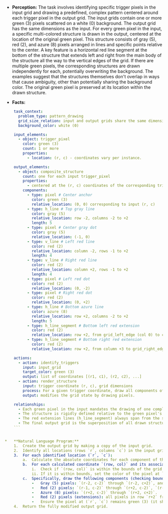 *   **Perception:**
    The task involves identifying specific trigger pixels in the input grid and drawing a predefined, complex pattern centered around each trigger pixel in the output grid. The input grids contain one or more green (3) pixels scattered on a white (0) background. The output grid has the same dimensions as the input. For every green pixel in the input, a specific multi-colored structure is drawn in the output, centered at the location of the original green pixel. This structure consists of gray (5), red (2), and azure (8) pixels arranged in lines and specific points relative to the center. A key feature is a horizontal red line segment at the bottom of the structure that extends left and right from the main body of the structure all the way to the vertical edges of the grid. If there are multiple green pixels, the corresponding structures are drawn independently for each, potentially overwriting the background. The examples suggest that the structures themselves don't overlap in ways that cause ambiguity, other than potentially sharing the background color. The original green pixel is preserved at its location within the drawn structure.

*   **Facts:**
    
```yaml
    task_context:
      problem_type: pattern_drawing
      grid_size_relation: input and output grids share the same dimensions.
      background_color: white (0)

    input_elements:
      - object: trigger_pixel
        color: green (3)
        count: 1 or more
        properties:
          - location: (r, c) - coordinates vary per instance.

    output_elements:
      - object: composite_structure
        count: one for each input trigger_pixel
        properties:
          - centered at the (r, c) coordinates of the corresponding trigger_pixel.
        components:
          - type: pixel # Center anchor
            color: green (3)
            relative_location: (0, 0) corresponding to input (r, c)
          - type: h_line # Top gray line
            color: gray (5)
            relative_location: row -2, columns -2 to +2
            length: 5
          - type: pixel # Center gray dot
            color: gray (5)
            relative_location: (-1, 0)
          - type: v_line # Left red line
            color: red (2)
            relative_location: column -2, rows -1 to +2
            length: 4
          - type: v_line # Right red line
            color: red (2)
            relative_location: column +2, rows -1 to +2
            length: 4
          - type: pixel # Left red dot
            color: red (2)
            relative_location: (0, -2)
          - type: pixel # Right red dot
            color: red (2)
            relative_location: (0, +2)
          - type: h_line # Bottom azure line
            color: azure (8)
            relative_location: row +2, columns -2 to +2
            length: 5
          - type: h_line_segment # Bottom left red extension
            color: red (2)
            relative_location: row +2, from grid_left_edge (col 0) to column -3
          - type: h_line_segment # Bottom right red extension
            color: red (2)
            relative_location: row +2, from column +3 to grid_right_edge (col width-1)

    actions:
      - action: identify_triggers
        input: input_grid
        target_color: green (3)
        output: list of coordinates [(r1, c1), (r2, c2), ...]
      - action: render_structure
        input: trigger coordinate (r, c), grid dimensions
        process: For a given trigger coordinate, draw all components of the composite_structure relative to (r, c) onto the grid. Respect grid boundaries.
        output: modifies the grid state by drawing pixels.

    relationships:
      - Each green pixel in the input mandates the drawing of one complete composite_structure in the output.
      - The structure is rigidly defined relative to the green pixel's location.
      - The red extension lines (h_line_segment) always span from the structure's edge (cols c-3 and c+3) to the respective grid boundary along the row r+2.
      - The final output grid is the superposition of all drawn structures onto the initial grid state (which is identical to the input).
    ```


*   **Natural Language Program:**
    1.  Create the output grid by making a copy of the input grid.
    2.  Identify all locations (rows `r`, columns `c`) in the input grid that contain a green (3) pixel.
    3.  For each identified location (`r`, `c`):
        a.  Calculate the absolute coordinates for each component of the predefined structure based on its relative position to (`r`, `c`).
        b.  For each calculated coordinate `(row, col)` and its associated color:
            i.  Check if `(row, col)` is within the bounds of the grid.
            ii. If it is within bounds, set the color of the pixel at `(row, col)` in the output grid to the component's color.
        c.  Specifically, draw the following components (checking boundaries for each pixel):
            -   Gray (5) pixels: `(r-2, c-2)` through `(r-2, c+2)`, and `(r-1, c)`.
            -   Red (2) pixels: `(r-1, c-2)` through `(r+2, c-2)`, `(r-1, c+2)` through `(r+2, c+2)`, `(r, c-2)`, `(r, c+2)`.
            -   Azure (8) pixels: `(r+2, c-2)` through `(r+2, c+2)`.
            -   Red (2) pixels (extensions): all pixels in row `r+2` from column 0 to `c-3` (inclusive), and all pixels in row `r+2` from column `c+3` to the last column index (inclusive).
            -   Ensure the pixel at (`r`, `c`) remains green (3) (it should be preserved from the initial copy unless explicitly overwritten, which the defined structure doesn't do).
    4.  Return the fully modified output grid.